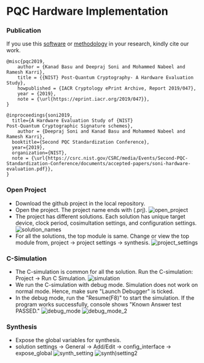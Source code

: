 # PQC Hardware Implementation

### Publication

If you use this [software](https://csrc.nist.gov/CSRC/media/Events/Second-PQC-Standardization-Conference/documents/accepted-papers/soni-hardware-evaluation.pdf) or [methodology](https://eprint.iacr.org/2019/047.pdf) in your research, kindly cite our work.
```
@misc{pqc2019,
    author = {Kanad Basu and Deepraj Soni and Mohammed Nabeel and Ramesh Karri},
    title = {{NIST} Post-Quantum Cryptography- A Hardware Evaluation Study},
    howpublished = {IACR Cryptology ePrint Archive, Report 2019/047},
    year = {2019},
    note = {\url{https://eprint.iacr.org/2019/047}},
}

@inproceedings{soni2019,
  title={A Hardware Evaluation Study of {NIST}
Post-Quantum Cryptographic Signature schemes},
    author = {Deepraj Soni and Kanad Basu and Mohammed Nabeel and Ramesh Karri},
  booktitle={Second PQC Standardization Conference},
  year={2019},
  organization={NIST},
  note = {\url{https://csrc.nist.gov/CSRC/media/Events/Second-PQC-Standardization-Conference/documents/accepted-papers/soni-hardware-evaluation.pdf}},
}

```

### Open Project
* Download the github project in the local repository.
* Open the project. The project name ends with (.prj). 
 ![open_project](./Hw_Implementation_Docs/open_project.png)
* The project has different solutions. Each solution has unique target device, clock period, cosimultation settings, and configuration settings.
 ![solution_names](./Hw_Implementation_Docs/solution_names.png)
* For all the solutions, the top module is same. Change or view the top module from, project -> project settings -> synthesis.
 ![project_settings](./Hw_Implementation_Docs/project_settings.png)


### C-Simulation 
* The C-simulation is common for all the solution. Run the C-simulation: Project -> Run C Simulation.
 ![simulation](./Hw_Implementation_Docs/simulation.png)
* We run the C-simulation with debug mode. Simulation does not work on normal mode. Hence, make sure "Launch Debugger" is ticked.
* In the debug mode, run the "Resume(F8)" to start the simulation. If the program works successfully, console shows "Known Answer test PASSED."
 ![debug_mode](./Hw_Implementation_Docs/debug_mode.png)
 ![debug_mode_2](./Hw_Implementation_Docs/debug_mode_2.png)

### Synthesis
* Expose the global variables for synthesis.
* solution settings -> General -> Add/Edit -> config_interface -> expose_global
 ![synth_setting](./Hw_Implementation_Docs/solution_settings.png)
 ![synth)setting2](./Hw_Implementation_Docs/expose_global.png)
